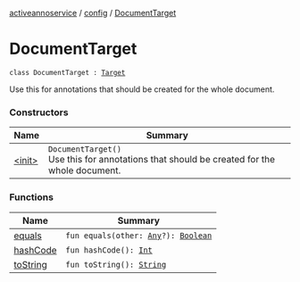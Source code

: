 [activeannoservice](../../index.md) / [config](../index.md) / [DocumentTarget](./index.md)

# DocumentTarget

`class DocumentTarget : `[`Target`](../-target.md)

Use this for annotations that should be created for the whole document.

### Constructors

| Name | Summary |
|---|---|
| [&lt;init&gt;](-init-.md) | `DocumentTarget()`<br>Use this for annotations that should be created for the whole document. |

### Functions

| Name | Summary |
|---|---|
| [equals](equals.md) | `fun equals(other: `[`Any`](https://kotlinlang.org/api/latest/jvm/stdlib/kotlin/-any/index.html)`?): `[`Boolean`](https://kotlinlang.org/api/latest/jvm/stdlib/kotlin/-boolean/index.html) |
| [hashCode](hash-code.md) | `fun hashCode(): `[`Int`](https://kotlinlang.org/api/latest/jvm/stdlib/kotlin/-int/index.html) |
| [toString](to-string.md) | `fun toString(): `[`String`](https://kotlinlang.org/api/latest/jvm/stdlib/kotlin/-string/index.html) |

